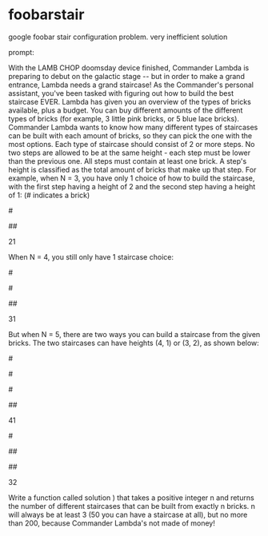 # foobarstair
google foobar stair configuration problem. very inefficient solution

prompt:

With the LAMB CHOP doomsday device finished, Commander Lambda is preparing to debut on the galactic stage -- but in order to make a grand entrance, Lambda needs a grand staircase! As the Commander's personal assistant, you've been tasked with figuring out how to build the best staircase EVER.
Lambda has given you an overview of the types of bricks available, plus a budget. You can buy different amounts of the different types of bricks (for example, 3 little pink bricks, or 5 blue lace bricks). Commander Lambda wants to know how many different types of staircases can be built with each amount of bricks, so they can pick the one with the most options.
Each type of staircase should consist of 2 or more steps. No two steps are allowed to be at the same height - each step must be lower than the previous one. All steps must contain at least one brick. A step's height is classified as the total amount of bricks that make up that step. For example, when N = 3, you have only 1 choice of how to build the staircase, with the first step having a height of 2 and the second step having a height of 1: (# indicates a brick)


\#

\#\#

21

When N = 4, you still only have 1 staircase choice:

\#

\#

\#\#

31


But when N = 5, there are two ways you can build a staircase from the given bricks. The two staircases can have heights (4, 1) or (3, 2), as shown below:

\#

\#

\#

\#\#

41

\#

\#\#

\#\#

32


Write a function called solution ) that takes a positive integer n and returns the number of different staircases that can be built from exactly n bricks. n will always be at least 3 (50 you can have a staircase at all), but no more than 200, because Commander Lambda's not made of money!

